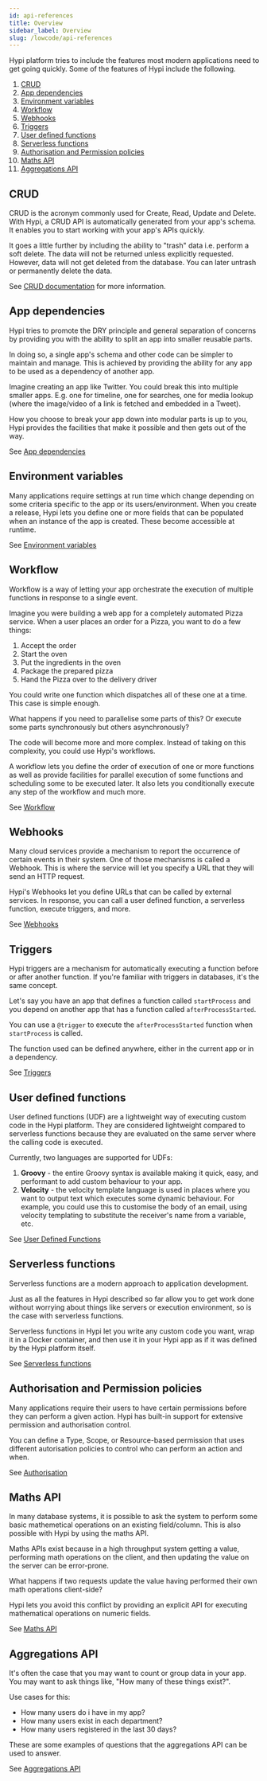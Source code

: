 ```yaml
---
id: api-references
title: Overview
sidebar_label: Overview
slug: /lowcode/api-references
---
```


Hypi platform tries to include the features most modern applications need to get going quickly. Some of the features of Hypi include the following. 

1.  [CRUD](#crud)
2.  [App dependencies](#app-dependencies)
3.  [Environment variables](#environment-variables)
4.  [Workflow](#workflow)
5.  [Webhooks](#webhooks)
6.  [Triggers](#triggers)
7.  [User defined functions](#user-defined-functions)
8.  [Serverless functions](#serverless-functions)
9.  [Authorisation and Permission policies](#authorisation-and-permission-policies)
10. [Maths API](#maths-api)
11. [Aggregations API](#aggregations-api)

## CRUD

CRUD is the acronym commonly used for Create, Read, Update and Delete. With Hypi, a CRUD API is automatically generated from your app's schema.  It enables you to start working with your app's APIs quickly.

It goes a little further by including the ability to "trash" data i.e. perform a soft delete. The data will not be returned unless explicitly requested. However, data will not get deleted from the database. You can later untrash or permanently delete the data.

See  [CRUD documentation](crud.md) for more information.

## App dependencies

Hypi tries to promote the DRY principle and general separation of concerns by providing you with the ability to split an app into smaller reusable parts.

In doing so, a single app's schema and other code can be simpler to maintain and manage. This is achieved by providing the ability for any app to be used as a dependency of another app.

Imagine creating an app like Twitter. You could break this into multiple smaller apps. E.g. one for timeline, one for searches, one for media lookup (where the image/video of a link is fetched and embedded in a Tweet).

How you choose to break your app down into modular parts is up to you, Hypi provides the facilities that make it possible and then gets out of the way.

See [App dependencies](ui-add-dependencies.md)

## Environment variables

Many applications require settings at run time which change depending on some criteria specific to the app or its users/environment. When you create a release, Hypi lets you define one or more fields that can be populated when an instance of the app is created. These become accessible at runtime.

See [Environment variables](ui-add-environment-var.md)

## Workflow

Workflow is a way of letting your app orchestrate the execution of multiple functions in response to a single event.

Imagine you were building a web app for a completely automated Pizza service.
When a user places an order for a Pizza, you want to do a few things:

1. Accept the order
2. Start the oven
3. Put the ingredients in the oven
4. Package the prepared pizza
5. Hand the Pizza over to the delivery driver

You could write one function which dispatches all of these one at a time. This case is simple enough.

What happens if you need to parallelise some parts of this?
Or execute some parts synchronously but others asynchronously?

The code will become more and more complex. Instead of taking on this complexity, you could use Hypi's workflows.

A workflow lets you define the order of execution of one or more functions as well as provide facilities for parallel execution of some functions and scheduling some to be executed later. It also lets you conditionally execute any step of the workflow and much more.

See [Workflow](workflow.md)

## Webhooks

Many cloud services provide a mechanism to report the occurrence of certain events in their system.
One of those mechanisms is called a Webhook. This is where the service will let you specify a URL that they will send an HTTP request.

Hypi's Webhooks let you define URLs that can be called by external services.
In response, you can call a user defined function, a serverless function, execute triggers, and more.

See [Webhooks](webhook.md)

## Triggers

Hypi triggers are a mechanism for automatically executing a function before or after another function.
If you're familiar with triggers in databases, it's the same concept.

Let's say you have an app that defines a function called `startProcess` and you depend on another app that has a function called `afterProcessStarted`.

You can use a `@trigger` to execute the `afterProcessStarted` function when `startProcess` is called.

The function used can be defined anywhere, either in the current app or in a dependency.

See [Triggers](triggers.md)

## User defined functions

User defined functions (UDF) are a lightweight way of executing custom code in the Hypi platform.
They are considered lightweight compared to serverless functions because they are evaluated on the same server where the calling code is executed.

Currently, two languages are supported for UDFs:

1. **Groovy** - the entire Groovy syntax is available making it quick, easy, and performant to add custom behaviour to your app.
2. **Velocity** - the velocity template language is used in places where you want to output text which executes some dynamic behaviour. For example, you could use this to customise the body of an email, using velocity templating to substitute the receiver's name from a variable, etc.

See [User Defined Functions](userdefinedfunctions.md)

## Serverless functions

Serverless functions are a modern approach to application development.

Just as all the features in Hypi described so far allow you to get work done without worrying about things like servers or execution environment, so is the case with serverless functions.

Serverless functions in Hypi let you write any custom code you want, wrap it in a Docker container, and then use it in your Hypi app as if it was defined by the Hypi platform itself.

See [Serverless functions](serverless.md)

## Authorisation and Permission policies

Many applications require their users to have certain permissions before they can perform a given action.
Hypi has built-in support for extensive permission and authorisation control.

You can define a Type, Scope, or Resource-based permission that uses different autorisation policies to control who can perform an action and when.

See [Authorisation](authorisation.md)

## Maths API

In many database systems, it is possible to ask the system to perform some basic mathemetical operations on an existing field/column. This is also possible with Hypi by using the maths API.

Maths APIs exist because in a high throughput system getting a value, performing math operations on the client, and then updating the value on the server can be error-prone.

What happens if two requests update the value having performed their own math operations client-side?

Hypi lets you avoid this conflict by providing an explicit API for executing mathematical operations on numeric fields.

See [Maths API](mathsapi.md)

## Aggregations API

It's often the case that you may want to count or group data in your app. You may want to ask things like, "How many of these things exist?".

Use cases for this:

* How many users do i have in my app?
* How many users exist in each department?
* How many users registered in the last 30 days?

These are some examples of questions that the aggregations API can be used to answer.

See [Aggregations API](aggregation.md)